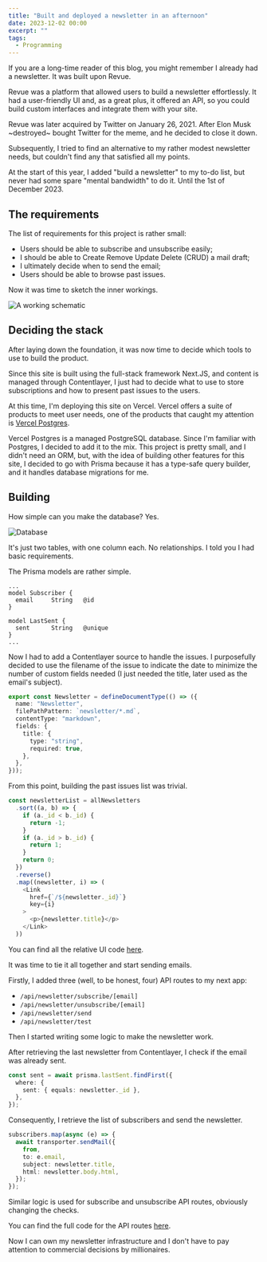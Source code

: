 ```yaml
---
title: "Built and deployed a newsletter in an afternoon"
date: 2023-12-02 00:00
excerpt: ""
tags:
  - Programming
---
```


If you are a long-time reader of this blog, you might remember I already had
a newsletter. It was built upon Revue.

Revue was a platform that allowed users to build a newsletter effortlessly. It
had a user-friendly UI and, as a great plus, it offered an API, so you could
build custom interfaces and integrate them with your site.

Revue was later acquired by Twitter on January 26, 2021. After Elon Musk
~destroyed~ bought Twitter for the meme, and he decided to close it down.

Subsequently, I tried to find an alternative to my rather modest newsletter
needs, but couldn't find any that satisfied all my points.

At the start of this year, I added "build a newsletter" to my to-do list, but
never had some spare "mental bandwidth" to do it. Until the 1st of December 2023.

## The requirements

The list of requirements for this project is rather small:

- Users should be able to subscribe and unsubscribe easily;
- I should be able to Create Remove Update Delete (CRUD) a mail draft;
- I ultimately decide when to send the email;
- Users should be able to browse past issues.

Now it was time to sketch the inner workings.

![A working schematic](/posts/2023-12-02-newsletterquick/schematic.png)

## Deciding the stack

After laying down the foundation, it was now time to decide which tools to use
to build the product.

Since this site is built using the full-stack framework Next.JS, and content
is managed through Contentlayer, I just had to decide what to use to store
subscriptions and how to present past issues to the users.

At this time, I'm deploying this site on Vercel. Vercel offers a suite of
products to meet user needs, one of the products that caught my attention
is [Vercel Postgres](https://vercel.com/docs/storage/vercel-postgres).

Vercel Postgres is a managed PostgreSQL database. Since I'm familiar with
Postgres, I decided to add it to the mix. This project is pretty small, and I
didn't need an ORM, but, with the idea of building other features for this site,
I decided to go with Prisma because it has a type-safe query builder, and it
handles database migrations for me.

## Building

How simple can you make the database? Yes.

![Database](/posts/2023-12-02-newsletterquick/db.png)

It's just two tables, with one column each. No relationships.
I told you I had basic requirements.

The Prisma models are rather simple.

```prisma title="schema.prisma"
...
model Subscriber {
  email     String   @id
}

model LastSent {
  sent      String   @unique
}
...
```

Now I had to add a Contentlayer source to handle the issues.
I purposefully decided to use the filename of the issue to indicate the date
to minimize the number of custom fields needed (I just needed the title, later used as the email's subject).

```typescript title="contentlayer.config.js"
export const Newsletter = defineDocumentType(() => ({
  name: "Newsletter",
  filePathPattern: `newsletter/*.md`,
  contentType: "markdown",
  fields: {
    title: {
      type: "string",
      required: true,
    },
  },
}));
```

From this point, building the past issues list was trivial.

```ts
const newsletterList = allNewsletters
  .sort((a, b) => {
    if (a._id < b._id) {
      return -1;
    }
    if (a._id > b._id) {
      return 1;
    }
    return 0;
  })
  .reverse()
  .map((newsletter, i) => (
    <Link
      href={`/${newsletter._id}`}
      key={i}
    >
      <p>{newsletter.title}</p>
    </Link>
  ))
```

You can find all the relative UI code [here](https://github.com/eliseomartelli/eliseomartelli.it/tree/b1a8d0e0abc8e3cbeffa1218a1326194a5ab27a6/src/app/newsletter).

It was time to tie it all together and start sending emails.

Firstly, I added three (well, to be honest, four) API routes to my next app:

- `/api/newsletter/subscribe/[email]`
- `/api/newsletter/unsubscribe/[email]`
- `/api/newsletter/send`
- `/api/newsletter/test`

Then I started writing some logic to make the newsletter work.

After retrieving the last newsletter from Contentlayer, I check if the email was already sent.

```ts
const sent = await prisma.lastSent.findFirst({
  where: {
    sent: { equals: newsletter._id },
  },
});
```

Consequently, I retrieve the list of subscribers and send the newsletter.

```ts
subscribers.map(async (e) => {
  await transporter.sendMail({
    from,
    to: e.email,
    subject: newsletter.title,
    html: newsletter.body.html,
  });
});
```

Similar logic is used for subscribe and unsubscribe API routes, obviously
changing the checks.

You can find the full code for the API routes [here](https://github.com/eliseomartelli/eliseomartelli.it/tree/b1a8d0e0abc8e3cbeffa1218a1326194a5ab27a6/src/app/api/newsletter).

Now I can own my newsletter infrastructure and I don't have to pay attention to
commercial decisions by millionaires.
